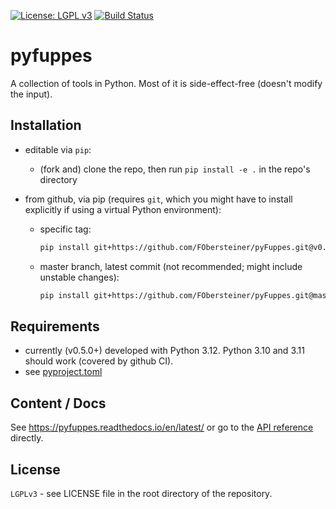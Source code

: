 [![License: LGPL v3](https://img.shields.io/badge/License-LGPL%20v3-blue.svg)](https://www.gnu.org/licenses/lgpl-3.0)
[![Build Status](https://github.com/FObersteiner/pyFuppes/actions/workflows/pyfuppes-ci.yml/badge.svg)](https://github.com/FObersteiner/pyFuppes/actions/workflows/pyfuppes-ci.yml)

# pyfuppes

A collection of tools in Python. Most of it is side-effect-free (doesn't modify the input).

## Installation

- editable via `pip`:

  - (fork and) clone the repo, then run `pip install -e .` in the repo's directory

- from github, via pip (requires `git`, which you might have to install explicitly if using a virtual Python environment):

  - specific tag:

    ```sh
    pip install git+https://github.com/FObersteiner/pyFuppes.git@v0.5.1
    ```

  - master branch, latest commit (not recommended; might include unstable changes):

    ```sh
    pip install git+https://github.com/FObersteiner/pyFuppes.git@master # alternatively @latest
    ```

## Requirements

- currently (v0.5.0+) developed with Python 3.12. Python 3.10 and 3.11 should work (covered by github CI).
- see [pyproject.toml](https://github.com/FObersteiner/pyFuppes/blob/master/pyproject.toml)

## Content / Docs

See <https://pyfuppes.readthedocs.io/en/latest/> or go to the [API reference](https://pyfuppes.readthedocs.io/en/latest/autoapi/index.html) directly.

## License

`LGPLv3` - see LICENSE file in the root directory of the repository.
